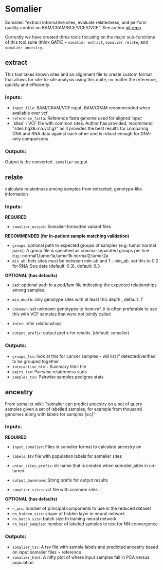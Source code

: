 # Somalier
Somalier: "extract informative sites, evaluate relatedness, and perform quality-control on BAM/CRAM/BCF/VCF/GVCF".
See author [git repo](https://github.com/brentp/somalier)

Currently we have created three tools focusing on the major sub-functions of this tool suite (think GATK) - `somalier extract`, `somalier relate`, and `somalier ancestry`.

## extract
This tool takes known sites and an alignment file to create custom format that allows for site-to-site analysis using this quite, no matter the reference, quickly and efficiently.

### Inputs:
 - `input_file`: BAM/CRAM/VCF input. BAM/CRAM recommended when available over vcf
 - `reference_fasta`: Reference fasta genome used for aligned input
 - `sites``: VCF file with common sites. Author has provided; recommend "sites.hg38.rna.vcf.gz" as it provides the best results for comparing DNA and RNA data against each other and is robust enough for DNA-only comparisons
### Outputs:
Output is the converted `.somalier` output

## relate
calculate relatedness among samples from extracted, genotype-like information
### Inputs:
**REQUIRED**
 - `somalier_output`: Somalier-formatted variant files

**RECOMMENDED (for in-patient sample matching validation)**
 - `groups`: optional path  to expected groups of samples (e.g. tumor normal pairs). A group file is specified as comma-separated groups per line e.g.:
                                 normal1,tumor1a,tumor1b
                                 normal2,tumor2a
 - `min_ab`: hets sites must be between min-ab and 1 - min_ab. set this to 0.2 for RNA-Seq data (default: 0.3), default: 0.3

 **OPTIONAL (has defaults)**
 - `ped`: optional path to a ped/fam file indicating the expected relationships among samples.
 - `min_depth`: only genotype sites with at least this depth., default: 7

 - `unknown`: set unknown genotypes to hom-ref. it is often preferable to use this with VCF samples that were not jointly called
 - `infer`: infer relationships
 - `output_prefix`: output prefix for results. (default: somalier)
### Outputs:
 - `groups_tsv`: look at this for cancer samples - will list if detected/verified to be grouped together
 - `interactive_html`: Summary html file
 - `pairs_tsv`: Pairwise relatedness stats
 - `samples_tsv`: Pairwise samples pedigree stats

## ancestry
 From [somalier wiki](https://github.com/brentp/somalier/wiki/ancestry): "somalier can predict ancestry on a set of query samples given a set of labelled samples, for example from thousand genomes along with labels for samples [sic]"

### Inputs:
**REQUIRED**
 - `input_somalier`: Files in somalier format to calculate ancestry on
 - `labels`: tsv file with population labels for somalier sites
 - `untar_sites_prefix`: dir name that is created when somalier_sites in un-tarred
 - `output_basename`: String prefix for output results

 - `somalier_sites`: vcf file with common sites

**OPTIONAL (has defaults)**
 - `n_pcs`: number of principal components to use in the reduced dataset
 - `nn_hidden_size`: shape of hidden layer in neural network
 - `nn_batch_size`: batch size fo training neural network
 - `nn_test_samples`: number of labeled samples to test for NN convergence

### Outputs:
 - `somalier_tsv`: A tsv file with sample labels and predicted ancestry based on input somalier files + reference
 - `somalier_html`: A nifty plot of where input samples fall in PCA versus population
